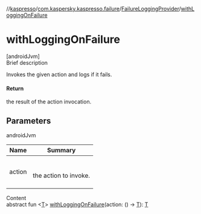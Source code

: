 //[kaspresso](../../index.md)/[com.kaspersky.kaspresso.failure](../index.md)/[FailureLoggingProvider](index.md)/[withLoggingOnFailure](with-logging-on-failure.md)



# withLoggingOnFailure  
[androidJvm]  
Brief description  


Invokes the given action and logs if it fails.



#### Return  


the result of the action invocation.



## Parameters  
  
androidJvm  
  
|  Name|  Summary| 
|---|---|
| action| <br><br>the action to invoke.<br><br>
  
  
Content  
abstract fun <[T](with-logging-on-failure.md)> [withLoggingOnFailure](with-logging-on-failure.md)(action: () -> [T](with-logging-on-failure.md)): [T](with-logging-on-failure.md)  



